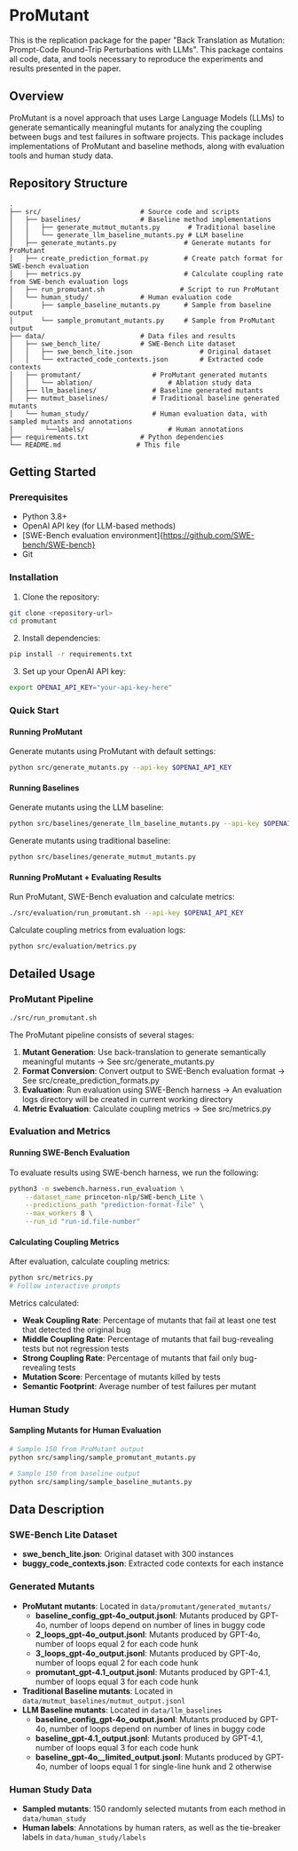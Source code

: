 # ProMutant

This is the replication package for the paper "Back Translation as Mutation: Prompt-Code Round-Trip Perturbations with LLMs". This package contains all code, data, and tools necessary to reproduce the experiments and results presented in the paper.

## Overview

ProMutant is a novel approach that uses Large Language Models (LLMs) to generate semantically meaningful mutants for analyzing the coupling between bugs and test failures in software projects. This package includes implementations of ProMutant and baseline methods, along with evaluation tools and human study data.

## Repository Structure

```
.
├── src/                         # Source code and scripts
│   ├── baselines/               # Baseline method implementations
│   │   ├── generate_mutmut_mutants.py       # Traditional baseline
│   │   └── generate_llm_baseline_mutants.py # LLM baseline
│   ├── generate_mutants.py                 # Generate mutants for ProMutant
│   ├── create_prediction_format.py         # Create patch format for SWE-bench evaluation
│   ├── metrics.py                          # Calculate coupling rate from SWE-bench evaluation logs
│   ├── run_promutant.sh                   # Script to run ProMutant
│   └── human_study/             # Human evaluation code
│       ├── sample_baseline_mutants.py      # Sample from baseline output
│       └── sample_promutant_mutants.py     # Sample from ProMutant output
├── data/                        # Data files and results
│   ├── swe_bench_lite/          # SWE-Bench Lite dataset
│   │   ├── swe_bench_lite.json                 # Original dataset
│   │   └── extracted_code_contexts.json        # Extracted code contexts
│   ├── promutant/                  # ProMutant generated mutants
│   │   └── ablation/                   # Ablation study data
│   ├── llm_baselines/              # Baseline generated mutants
│   ├── mutmut_baselines/           # Traditional baseline generated mutants
│   └── human_study/                # Human evaluation data, with sampled mutants and annotations
│        └──labels/                     # Human annotations
├── requirements.txt             # Python dependencies
└── README.md                   # This file
```

## Getting Started

### Prerequisites

- Python 3.8+
- OpenAI API key (for LLM-based methods)
- [SWE-Bench evaluation environment]{https://github.com/SWE-bench/SWE-bench}
- Git

### Installation

1. Clone the repository:
```bash
git clone <repository-url>
cd promutant
```

2. Install dependencies:
```bash
pip install -r requirements.txt
```

3. Set up your OpenAI API key:
```bash
export OPENAI_API_KEY="your-api-key-here"
```

### Quick Start

#### Running ProMutant

Generate mutants using ProMutant with default settings:
```bash
python src/generate_mutants.py --api-key $OPENAI_API_KEY
```

#### Running Baselines

Generate mutants using the LLM baseline:
```bash
python src/baselines/generate_llm_baseline_mutants.py --api-key $OPENAI_API_KEY
```

Generate mutants using traditional baseline:
```bash
python src/baselines/generate_mutmut_mutants.py
```

#### Running ProMutant + Evaluating Results

Run ProMutant, SWE-Bench evaluation and calculate metrics:
```bash
./src/evaluation/run_promutant.sh --api-key $OPENAI_API_KEY
```

Calculate coupling metrics from evaluation logs:
```bash
python src/evaluation/metrics.py
```

## Detailed Usage

### ProMutant Pipeline
```bash
./src/run_promutant.sh
```

The ProMutant pipeline consists of several stages:

1. **Mutant Generation**: Use back-translation to generate semantically meaningful mutants
-> See src/generate_mutants.py
2. **Format Conversion**: Convert output to SWE-Bench evaluation format
-> See src/create_prediction_formats.py
3. **Evaluation**: Run evaluation using SWE-Bench harness
-> An evaluation logs directory will be created in current working directory
4. **Metric Evaluation**: Calculate coupling metrics
-> See src/metrics.py

### Evaluation and Metrics

#### Running SWE-Bench Evaluation
To evaluate results using SWE-bench harness, we run the following:
```bash
python3 -m swebench.harness.run_evaluation \
    --dataset_name princeton-nlp/SWE-bench_Lite \
    --predictions_path "prediction-format-file" \
    --max_workers 8 \
    --run_id "run-id.file-number"
```

#### Calculating Coupling Metrics
After evaluation, calculate coupling metrics:
```bash
python src/metrics.py
# Follow interactive prompts
```

Metrics calculated:
- **Weak Coupling Rate**: Percentage of mutants that fail at least one test that detected the original bug
- **Middle Coupling Rate**: Percentage of mutants that fail bug-revealing tests but not regression tests
- **Strong Coupling Rate**: Percentage of mutants that fail only bug-revealing tests
- **Mutation Score**: Percentage of mutants killed by tests
- **Semantic Footprint**: Average number of test failures per mutant

### Human Study

#### Sampling Mutants for Human Evaluation
```bash
# Sample 150 from ProMutant output
python src/sampling/sample_promutant_mutants.py

# Sample 150 from baseline output
python src/sampling/sample_baseline_mutants.py
```

## Data Description

### SWE-Bench Lite Dataset
- **swe_bench_lite.json**: Original dataset with 300 instances
- **buggy_code_contexts.json**: Extracted code contexts for each instance

### Generated Mutants
- **ProMutant mutants**: Located in `data/promutant/generated_mutants/`
    - **baseline_config_gpt-4o_output.jsonl**: Mutants produced by GPT-4o, number of loops depend on number of lines in buggy code
    - **2_loops_gpt-4o_output.jsonl**:  Mutants produced by GPT-4o, number of loops equal 2 for each code hunk
    - **3_loops_gpt-4o_output.jsonl**:  Mutants produced by GPT-4o, number of loops equal 2 for each code hunk
    - **promutant_gpt-4.1_output.jsonl**: Mutants produced by GPT-4.1, number of loops equal 3 for each code hunk
- **Traditional Baseline mutants**: Located in `data/mutmut_baselines/mutmut_output.jsonl`
- **LLM Baseline mutants**: Located in `data/llm_baselines`
    - **baseline_config_gpt-4o_output.jsonl**: Mutants produced by GPT-4o, number of loops depend on number of lines in buggy code
    - **baseline_gpt-4.1_output.jsonl**: Mutants produced by GPT-4.1, number of loops equal 3 for each code hunk
    - **baseline_gpt-4o__limited_output.jsonl**: Mutants produced by GPT-4o, number of loops equal 1 for single-line hunk and 2 otherwise


### Human Study Data
- **Sampled mutants**: 150 randomly selected mutants from each method in `data/human_study`
- **Human labels**: Annotations by human raters, as well as the tie-breaker labels in `data/human_study/labels`
